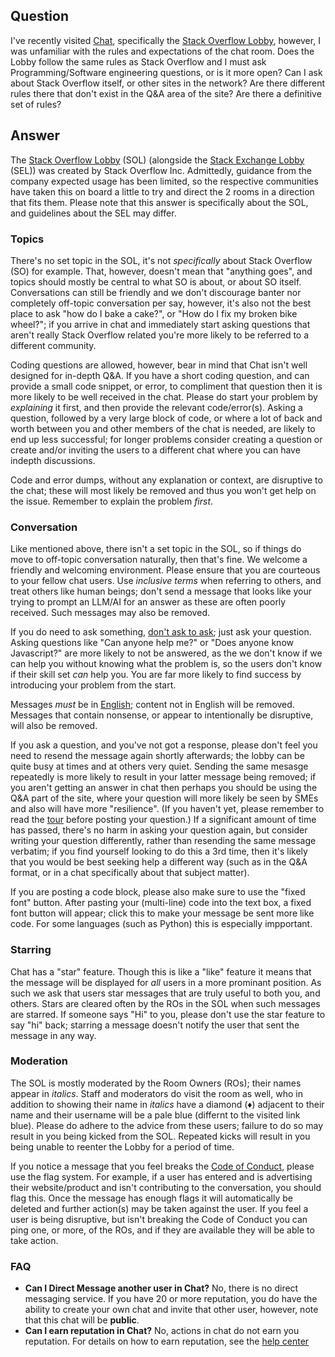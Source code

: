 ## Question
I've recently visited [Chat](https://chat.stackoverflow.com/), specifically the [Stack Overflow Lobby](https://chat.stackoverflow.com/rooms/259507/stack-overflow-lobby), however, I was unfamiliar with the rules and expectations of the chat room. Does the Lobby follow the same rules as Stack Overflow and I must ask Programming/Software engineering questions, or is it more open? Can I ask about Stack Overflow itself, or other sites in the network? Are there different rules there that don't exist in the Q&A area of the site? Are there a definitive set of rules?


## Answer
The [Stack Overflow Lobby](https://chat.stackoverflow.com/rooms/259507/stack-overflow-lobby) (SOL) (alongside the [Stack Exchange Lobby](https://chat.stackexchange.com/rooms/158962/stack-exchange-lobby) (SEL)) was created by Stack Overflow Inc. Admittedly, guidance from the company expected usage has been limited, so the respective communities have taken this on board a little to try and direct the 2 rooms in a direction that fits them. Please note that this answer is specifically about the SOL, and guidelines about the SEL may differ.

### Topics
There's no set topic in the SOL, it's not *specifically* about Stack Overflow (SO) for example. That, however, doesn't mean that "anything goes", and topics should mostly be central to what SO is about, or about SO itself. Conversations can still be friendly and we don't discourage banter nor completely off-topic conversation per say, however, it's also not the best place to ask "how do I bake a cake?", or "How do I fix my broken bike wheel?"; if you arrive in chat and immediately start asking questions that aren't really Stack Overflow related you're more likely to be referred to a different community. 

Coding questions are allowed, however, bear in mind that Chat isn't well designed for in-depth Q&A. If you have a short coding question, and can provide a small code snippet, or error, to compliment that question then it is more likely to be well received in the chat. Please do start your problem by *explaining* it first, and then provide the relevant code/error(s). Asking a question, followed by a very large block of code, or where a lot of back and worth between you and other members of the chat is needed, are likely to end up less successful; for longer problems consider creating a question or create and/or inviting the users to a different chat where you can have indepth discussions.

Code and error dumps, without any explanation or context, are disruptive to the chat; these will most likely be removed and thus you won't get help on the issue. Remember to explain the problem *first*.

### Conversation
Like mentioned above, there isn't a set topic in the SOL, so if things do move to off-topic conversation naturally, then that's fine. We welcome a friendly and welcoming environment. Please ensure that you are courteous to your fellow chat users. Use *inclusive terms* when referring to others, and treat others like human beings; don't send a message that looks like your trying to prompt an LLM/AI for an answer as these are often poorly received. Such messages may also be removed.

If you do need to ask something, [don't ask to ask](https://dontasktoask.com/); just ask your question. Asking questions like "Can anyone help me?" or "Does anyone know Javascript?" are more likely to not be answered, as the we don't know if we can help you without knowing what the problem is, so the users don't know if their skill set *can* help you. You are far more likely to find success by introducing your problem from the start.

Messages *must* be in [English](https://stackoverflow.com/help/non-english-questions); content not in English will be removed. Messages that contain nonsense, or appear to intentionally be disruptive, will also be removed.

If you ask a question, and you've not got a response, please don't feel you need to resend the message again shortly afterwards; the lobby can be quite busy at times and at others very quiet. Sending the same mesasge repeatedly is more likely to result in your latter message being removed; if you aren't getting an answer in chat then perhaps you should be using the Q&A part of the site, where your question will more likely be seen by SMEs and also will have more "resilience". (If you haven't yet, please remember to read the [tour](//stackoverflow.com/tour) before posting your question.) If a significant amount of time has passed, there's no harm in asking your question again, but consider writing your question differently, rather than resending the same message verbatim; if you find yourself looking to do this a 3rd time, then it's likely that you would be best seeking help a different way (such as in the Q&A format, or in a chat specifically about that subject matter).

If you are posting a code block, please also make sure to use the "fixed font" button. After pasting your (multi-line) code into the text box, a fixed font button will appear; click this to make your message be sent more like code. For some languages (such as Python) this is especially impportant.

### Starring
Chat has a "star" feature. Though this is like a "like" feature it means that the message will be displayed for *all* users in a more prominant position. As such we ask that users star messages that are truly useful to both you, and others. Stars are cleared often by the ROs in the SOL when such messages are starred. If someone says "Hi" to you, please don't use the star feature to say "hi" back; starring a message doesn't notify the user that sent the message in any way.

### Moderation
The SOL is mostly moderated by the Room Owners (ROs); their names appear in *italics*. Staff and moderators do visit the room as well, who in addition to showing their name in *italics* have a diamond (♦) adjacent to their name and their username will be a pale blue (differnt to the visited link blue). Please do adhere to the advice from these users; failure to do so may result in you being kicked from the SOL. Repeated kicks will result in you being unable to reenter the Lobby for a period of time.

If you notice a message that you feel breaks the [Code of Conduct](https://stackoverflow.com/conduct), please use the flag system. For example, if a user has entered and is advertising their website/product and isn't contributing to the conversation, you should flag this. Once the message has enough flags it will automatically be deleted and further action(s) may be taken against the user. If you feel a user is being disruptive, but isn't breaking the Code of Conduct you can ping one, or more, of the ROs, and if they are available they will be able to take action.

### FAQ

- **Can I Direct Message another user in Chat?**
  No, there is no direct messaging service. If you have 20 or more reputation, you do have the ability to create your own chat and invite that other user, however, note that this chat will be **public**.
- **Can I earn reputation in Chat?**
  No, actions in chat do not earn you reputation. For details on how to earn reputation, see the [help center](https://stackoverflow.com/help/whats-reputation)
